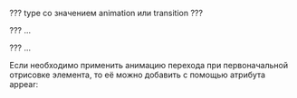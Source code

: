 ??? type со значением animation или transition ???

??? <transition :duration="1000">...</transition>

??? <transition :duration="{ enter: 500, leave: 800 }">...</transition>

Если необходимо применить анимацию перехода при первоначальной отрисовке элемента, то её можно добавить с помощью атрибута appear: <transition appear>
